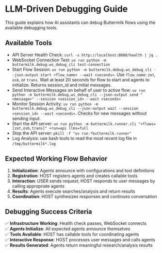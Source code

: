 # LLM-Driven Debugging Guide

This guide explains how AI assistants can debug Buttermilk flows using the available debugging tools.


## Available Tools

- API Server Health Check: `curl -s http://localhost:8000/health | jq .`
- WebSocket Connection Test: `uv run python -m buttermilk.debug.ws_debug_cli test-connection`
- Start Flow Session: `uv run python -m buttermilk.debug.ws_debug_cli --json-output start <flow_name> --wait <seconds>`. Use `flow_name`: `zot`, `osb`, or `trans`. Wait at least 20 seconds for flow to start and agents to initialize. Returns session_id and initial messages.
- Send Interactive Messages on behalf of user to active flow: `uv run python -m buttermilk.debug.ws_debug_cli --json-output send "<message>" --session <session_id> --wait <seconds>`
- Monitor Session Activity: `uv run python -m buttermilk.debug.ws_debug_cli --json-output wait --session <session_id> --wait <seconds>`. Checks for new messages without sending input.
- Start the API server: `uv run python -m buttermilk.runner.cli "+flows=[zot,osb,trans]" +run=api llms=full`
- Stop the API server: `pkill -f "uv run.*buttermilk.runner"`
- Log Analysis: use bash tools to read the most recent log file in `/tmp/buttermilk*.log`

## Expected Working Flow Behavior

1. **Initialization**: Agents announce with configurations and tool definitions
2. **Registration**: HOST registers agents and creates callable tools
3. **Interaction**: USER sends request; HOST responds to user messages by calling appropriate agents
4. **Results**: Agents execute searches/analysis and return results
5. **Coordination**: HOST synthesizes responses and continues conversation

## Debugging Success Criteria

✅ **Infrastructure Working**: Health check passes, WebSocket connects  
✅ **Agents Initialize**: All expected agents announce themselves  
✅ **Tools Available**: HOST has callable tools for coordinating agents  
✅ **Interactive Response**: HOST processes user messages and calls agents  
✅ **Results Generated**: Agents return meaningful research/analysis results
